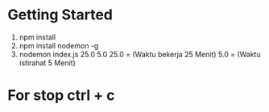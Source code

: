 # Getting Started

1. npm install
2. npm install nodemon -g
3. nodemon index.js 25.0 5.0
   25.0 = (Waktu bekerja 25 Menit)
   5.0 = (Waktu istirahat 5 Menit)

# For stop ctrl + c

